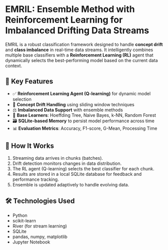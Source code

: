 
# EMRIL: Ensemble Method with Reinforcement Learning for Imbalanced Drifting Data Streams

EMRIL is a robust classification framework designed to handle **concept drift** and **class imbalance** in real-time data streams. It intelligently combines multiple base classifiers with a **Reinforcement Learning (RL)** agent that dynamically selects the best-performing model based on the current data context.

## 🚀 Key Features

- ✅ **Reinforcement Learning Agent (Q-learning)** for dynamic model selection
- 🔁 **Concept Drift Handling** using sliding window techniques
- ⚖️ **Imbalanced Data Support** with ensemble methods
- 🧠 **Base Learners**: Hoeffding Tree, Naive Bayes, k-NN, Random Forest
- 🗃️ **SQLite-based Memory** to persist model performance across time
- 📊 **Evaluation Metrics**: Accuracy, F1-score, G-Mean, Processing Time

## 🧪 How It Works

1. Streaming data arrives in chunks (batches).
2. Drift detection monitors changes in data distribution.
3. The RL agent (Q-learning) selects the best classifier for each chunk.
4. Results are stored in a local SQLite database for feedback and performance tracking.
5. Ensemble is updated adaptively to handle evolving data.

## 🛠️ Technologies Used

- Python
- scikit-learn
- River (for stream learning)
- SQLite
- pandas, numpy, matplotlib
- Jupyter Notebook



